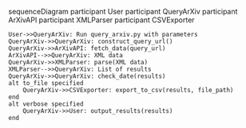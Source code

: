 sequenceDiagram
    participant User
    participant QueryArXiv
    participant ArXivAPI
    participant XMLParser
    participant CSVExporter

    User->>QueryArXiv: Run query_arxiv.py with parameters
    QueryArXiv->>QueryArXiv: construct_query_url()
    QueryArXiv->>ArXivAPI: fetch_data(query_url)
    ArXivAPI-->>QueryArXiv: XML data
    QueryArXiv->>XMLParser: parse(XML data)
    XMLParser-->>QueryArXiv: List of results
    QueryArXiv->>QueryArXiv: check_date(results)
    alt to_file specified
        QueryArXiv->>CSVExporter: export_to_csv(results, file_path)
    end
    alt verbose specified
        QueryArXiv->>User: output_results(results)
    end